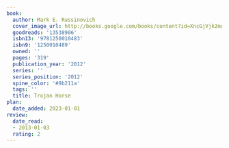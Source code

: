 ```yaml
---
book:
  author: Mark E. Russinovich
  cover_image_url: http://books.google.com/books/content?id=XncGjVjk2mgC&printsec=frontcover&img=1&zoom=1&edge=curl&source=gbs_api
  goodreads: '13538906'
  isbn13: '9781250010483'
  isbn9: '1250010489'
  owned: ''
  pages: '319'
  publication_year: '2012'
  series: ''
  series_position: '2012'
  spine_color: '#9b211a'
  tags: ''
  title: Trojan Horse
plan:
  date_added: 2023-01-01
review:
  date_read:
  - 2013-01-03
  rating: 2
---
```


